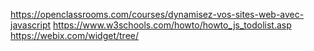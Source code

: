 https://openclassrooms.com/courses/dynamisez-vos-sites-web-avec-javascript
https://www.w3schools.com/howto/howto_js_todolist.asp
https://webix.com/widget/tree/
